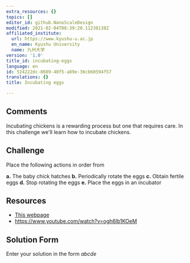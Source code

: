 ```yaml
---
extra_resources: {}
topics: []
editor_id: github.NanoScaleDesign
modified: 2021-02-04T08:39:20.11238138Z
affiliated_institute:
  url: https://www.kyushu-u.ac.jp
  en_name: Kyushu University
  name: 九州大学
version: '1.0'
title_id: incubating-eggs
language: en
id: 524222dc-8689-40f5-a89e-36cb60594f57
translations: {}
title: Incubating eggs

---
```


## Comments
Incubating chickens is a rewarding process but one that requires care. In this challenge we'll learn how to incubate chickens.


## Challenge
Place the following actions in order from

**a.** The baby chick hatches
**b.** Periodically rotate the eggs
**c.** Obtain fertile eggs
**d.** Stop rotating the eggs
**e.** Place the eggs in an incubator

## Resources
- [This webpage](https://www.purinamills.com/chicken-feed/education/detail/hatching-eggs-at-home-a-21-day-guide-for-baby-chicks)
- https://www.youtube.com/watch?v=ogh6lb1KOeM


## Solution Form
Enter your solution in the form *abcde*

